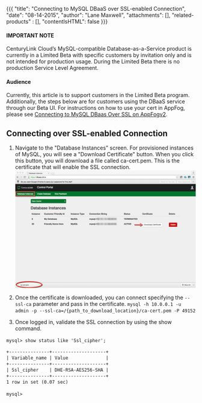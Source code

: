 {{{
  "title": "Connecting to MySQL DBaaS over SSL-enabled Connection",
  "date": "08-14-2015",
  "author": "Lane Maxwell",
  "attachments": [],
  "related-products" : [],
  "contentIsHTML": false
}}}


#### IMPORTANT NOTE

CenturyLink Cloud’s MySQL-compatible Database-as-a-Service product is currently in a Limited Beta with specific customers by invitation only and is not intended for production usage.
During the Limited Beta there is no production Service Level Agreement.

#### Audience

Currently, this article is to support customers in the Limited Beta program.  Additionally, the steps below are for customers using the DBaaS service through our Beta UI.  For instructions on how to use your cert in AppFog, please see [Connecting to MySQL DBaas Over SSL on AppFogv2](../Database/connecting-to-mysql-dbaas-over-ssl-on-appfog.md).

## Connecting over SSL-enabled Connection

1.  Navigate to the "Database Instances" screen.  For provisioned instances of MySQL, you will see a "Download Certificate" button.  When you click this button, you will download a file called ca-cert.pem. This is the certificate that will enable the SSL connection.  ![DownloadCert](../images/dbaas-cert-beta.png)

2.  Once the certificate is downloaded, you can connect specifying the `--ssl-ca` parameter and pass in the certificate.
`mysql -h 10.0.0.1 -u admin -p --ssl-ca=/{path_to_download_location}/ca-cert.pem -P 49152`

3.  Once logged in, validate the SSL connection by using the show command.

`mysql> show status like 'Ssl_cipher';`

```
+---------------+--------------------+
| Variable_name | Value              |
+---------------+--------------------+
| Ssl_cipher    | DHE-RSA-AES256-SHA |
+---------------+--------------------+
1 row in set (0.07 sec)

mysql>
```
